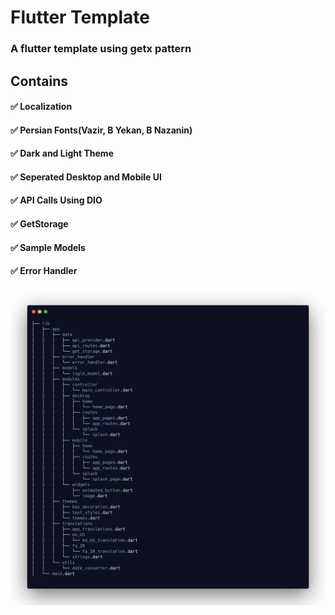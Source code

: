 # Flutter Template 

### A flutter template using getx pattern

## Contains
#### ✅ Localization
#### ✅ Persian Fonts(Vazir, B Yekan, B Nazanin)
#### ✅ Dark and Light Theme
#### ✅ Seperated Desktop and Mobile UI 
#### ✅ API Calls Using DIO
#### ✅ GetStorage
#### ✅ Sample Models
#### ✅ Error Handler

![tree](https://raw.githubusercontent.com/JulyWitch/insta_mass_agent/master/tree.png)

